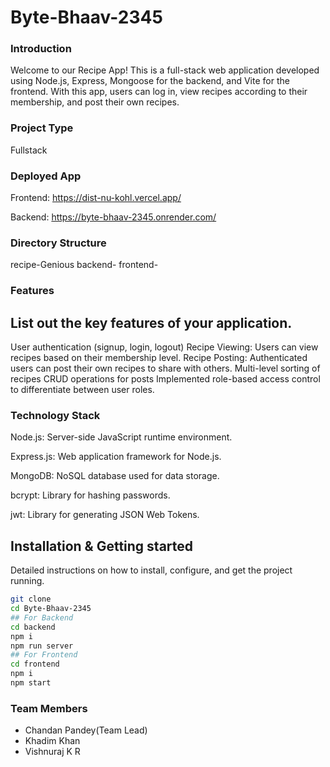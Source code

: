 # Byte-Bhaav-2345 

### Introduction
Welcome to our Recipe App! This is a full-stack web application developed using Node.js, Express, Mongoose for the backend, and Vite for the frontend. With this app, users can log in, view recipes according to their membership, and post their own recipes.

### Project Type
Fullstack

### Deployed App
Frontend: https://dist-nu-kohl.vercel.app/

Backend: https://byte-bhaav-2345.onrender.com/

### Directory Structure
recipe-Genious
backend-
frontend-

### Features
## List out the key features of your application.

User authentication (signup, login, logout)
Recipe Viewing: Users can view recipes based on their membership level.
Recipe Posting: Authenticated users can post their own recipes to share with others.
Multi-level sorting of recipes
CRUD operations for posts 
Implemented role-based access control to differentiate between user roles.

### Technology Stack
Node.js: Server-side JavaScript runtime environment.

Express.js: Web application framework for Node.js.

MongoDB: NoSQL database used for data storage.

bcrypt: Library for hashing passwords.

jwt: Library for generating JSON Web Tokens.

## Installation & Getting started
Detailed instructions on how to install, configure, and get the project running.

```bash
git clone 
cd Byte-Bhaav-2345
## For Backend
cd backend
npm i
npm run server
## For Frontend
cd frontend
npm i
npm start
```


### Team Members
- Chandan Pandey(Team Lead)
- Khadim Khan
- Vishnuraj K R
